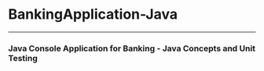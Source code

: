 <h1>BankingApplication-Java</h1>
<hr/>
<h3>Java Console Application for Banking - Java Concepts and Unit Testing</h3>
